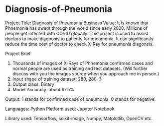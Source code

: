 # Diagnosis-of-Pneumonia

Project Title: Diagnosis of Pneumonia
Business Value: It is known that Phnemonia has swept through the world since early 2020. Millions of people get infected with COVID globally. This project is used to assist doctors to make diagnosis to patients for pneumonia.
It can significantly reduce the time cost of doctor to check X-Ray for pneumonia diagonsis.


Project Brief
1) Thousands of images of X-Rays of Phnemonia confirmed cases and normal people are used as training and test datasets. (Will further discuss with you the images source when you approach me in person.)
2) Input shape of training dataset: 280, 280, 3
3) Output class: Binary
4) Model Accuracy: about 97.5%

Output: 1 stands for confirmed case of pneumonia, 0 stands for negative.

Languages: Python
Platform used: Jupyter Notebook

Library used: Tensorflow, scikit-image, Numpy, Matplotlib, OpenCV etc.

